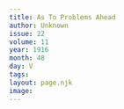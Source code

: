 ```yaml
---
title: As To Problems Ahead
author: Unknown
issue: 22
volume: 11
year: 1916
month: 48
day: V
tags:
layout: page.njk
image:
---
```





